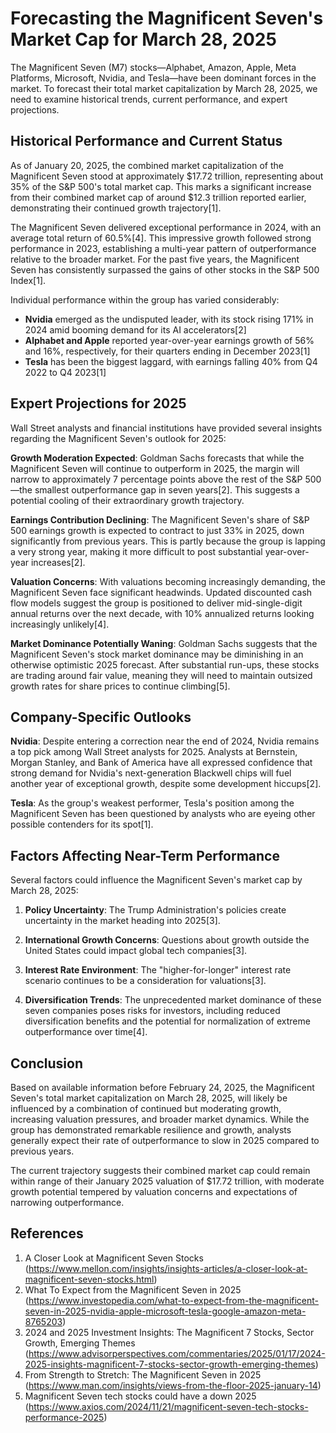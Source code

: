 # Forecasting the Magnificent Seven's Market Cap for March 28, 2025

The Magnificent Seven (M7) stocks—Alphabet, Amazon, Apple, Meta Platforms, Microsoft, Nvidia, and Tesla—have been dominant forces in the market. To forecast their total market capitalization by March 28, 2025, we need to examine historical trends, current performance, and expert projections.

## Historical Performance and Current Status

As of January 20, 2025, the combined market capitalization of the Magnificent Seven stood at approximately $17.72 trillion, representing about 35% of the S&P 500's total market cap. This marks a significant increase from their combined market cap of around $12.3 trillion reported earlier, demonstrating their continued growth trajectory[1].

The Magnificent Seven delivered exceptional performance in 2024, with an average total return of 60.5%[4]. This impressive growth followed strong performance in 2023, establishing a multi-year pattern of outperformance relative to the broader market. For the past five years, the Magnificent Seven has consistently surpassed the gains of other stocks in the S&P 500 Index[1].

Individual performance within the group has varied considerably:

- **Nvidia** emerged as the undisputed leader, with its stock rising 171% in 2024 amid booming demand for its AI accelerators[2]
- **Alphabet and Apple** reported year-over-year earnings growth of 56% and 16%, respectively, for their quarters ending in December 2023[1]
- **Tesla** has been the biggest laggard, with earnings falling 40% from Q4 2022 to Q4 2023[1]

## Expert Projections for 2025

Wall Street analysts and financial institutions have provided several insights regarding the Magnificent Seven's outlook for 2025:

**Growth Moderation Expected**: Goldman Sachs forecasts that while the Magnificent Seven will continue to outperform in 2025, the margin will narrow to approximately 7 percentage points above the rest of the S&P 500—the smallest outperformance gap in seven years[2]. This suggests a potential cooling of their extraordinary growth trajectory.

**Earnings Contribution Declining**: The Magnificent Seven's share of S&P 500 earnings growth is expected to contract to just 33% in 2025, down significantly from previous years. This is partly because the group is lapping a very strong year, making it more difficult to post substantial year-over-year increases[2].

**Valuation Concerns**: With valuations becoming increasingly demanding, the Magnificent Seven face significant headwinds. Updated discounted cash flow models suggest the group is positioned to deliver mid-single-digit annual returns over the next decade, with 10% annualized returns looking increasingly unlikely[4].

**Market Dominance Potentially Waning**: Goldman Sachs suggests that the Magnificent Seven's stock market dominance may be diminishing in an otherwise optimistic 2025 forecast. After substantial run-ups, these stocks are trading around fair value, meaning they will need to maintain outsized growth rates for share prices to continue climbing[5].

## Company-Specific Outlooks

**Nvidia**: Despite entering a correction near the end of 2024, Nvidia remains a top pick among Wall Street analysts for 2025. Analysts at Bernstein, Morgan Stanley, and Bank of America have all expressed confidence that strong demand for Nvidia's next-generation Blackwell chips will fuel another year of exceptional growth, despite some development hiccups[2].

**Tesla**: As the group's weakest performer, Tesla's position among the Magnificent Seven has been questioned by analysts who are eyeing other possible contenders for its spot[1].

## Factors Affecting Near-Term Performance

Several factors could influence the Magnificent Seven's market cap by March 28, 2025:

1. **Policy Uncertainty**: The Trump Administration's policies create uncertainty in the market heading into 2025[3].

2. **International Growth Concerns**: Questions about growth outside the United States could impact global tech companies[3].

3. **Interest Rate Environment**: The "higher-for-longer" interest rate scenario continues to be a consideration for valuations[3].

4. **Diversification Trends**: The unprecedented market dominance of these seven companies poses risks for investors, including reduced diversification benefits and the potential for normalization of extreme outperformance over time[4].

## Conclusion

Based on available information before February 24, 2025, the Magnificent Seven's total market capitalization on March 28, 2025, will likely be influenced by a combination of continued but moderating growth, increasing valuation pressures, and broader market dynamics. While the group has demonstrated remarkable resilience and growth, analysts generally expect their rate of outperformance to slow in 2025 compared to previous years.

The current trajectory suggests their combined market cap could remain within range of their January 2025 valuation of $17.72 trillion, with moderate growth potential tempered by valuation concerns and expectations of narrowing outperformance.

## References

1. A Closer Look at Magnificent Seven Stocks (https://www.mellon.com/insights/insights-articles/a-closer-look-at-magnificent-seven-stocks.html)
2. What To Expect from the Magnificent Seven in 2025 (https://www.investopedia.com/what-to-expect-from-the-magnificent-seven-in-2025-nvidia-apple-microsoft-tesla-google-amazon-meta-8765203)
3. 2024 and 2025 Investment Insights: The Magnificent 7 Stocks, Sector Growth, Emerging Themes (https://www.advisorperspectives.com/commentaries/2025/01/17/2024-2025-insights-magnificent-7-stocks-sector-growth-emerging-themes)
4. From Strength to Stretch: The Magnificent Seven in 2025 (https://www.man.com/insights/views-from-the-floor-2025-january-14)
5. Magnificent Seven tech stocks could have a down 2025 (https://www.axios.com/2024/11/21/magnificent-seven-tech-stocks-performance-2025)